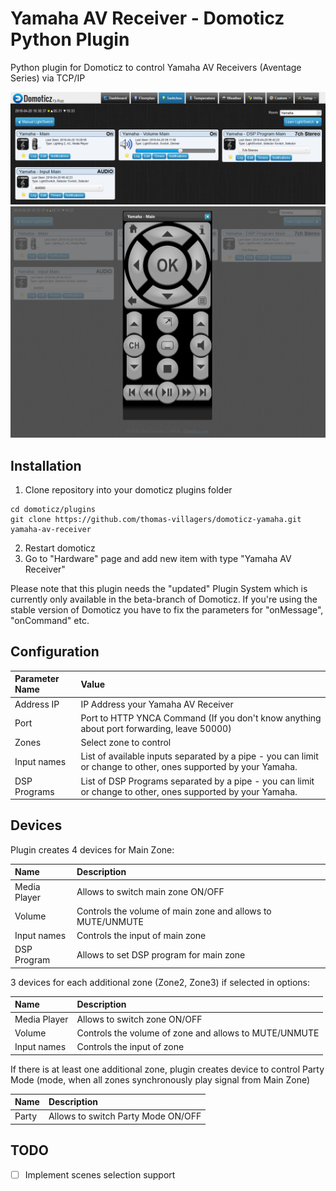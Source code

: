 # Yamaha AV Receiver - Domoticz Python Plugin
Python plugin for Domoticz to control Yamaha AV Receivers (Aventage Series) via TCP/IP 

![devices](images/devices.png?raw=true "Devices")
![devices](images/remote.png?raw=true "Devices")

## Installation

1. Clone repository into your domoticz plugins folder
```
cd domoticz/plugins
git clone https://github.com/thomas-villagers/domoticz-yamaha.git yamaha-av-receiver
```
2. Restart domoticz
3. Go to "Hardware" page and add new item with type "Yamaha AV Receiver"

Please note that this plugin needs the "updated" Plugin System which is currently only available in the beta-branch of Domoticz. If you're using the stable version of Domoticz you have to fix the parameters for "onMessage", "onCommand" etc. 

## Configuration

| Parameter Name | Value                                                                                                              |
| :---           | :---                                                                                                               |
| Address IP       | IP Address your Yamaha AV Receiver                                                                                 |
| Port           | Port to HTTP YNCA Command (If you don't know anything about port forwarding, leave 50000)                          |
| Zones          | Select zone to control                                                                                             |
| Input names    | List of available inputs separated by a pipe - you can limit or change to other, ones supported by your Yamaha.    | 
| DSP Programs   | List of DSP Programs separated by a pipe - you can limit or change to other, ones supported by your Yamaha.        |

## Devices

Plugin creates 4 devices for Main Zone:

| Name         | Description                                                              |
| :---         | :---                                                                     |
| Media Player | Allows to switch main zone ON/OFF                                        |
| Volume       | Controls the volume of main zone and allows to MUTE/UNMUTE               |
| Input names  | Controls the input of main zone                                          |
| DSP Program  | Allows to set DSP program for main zone                                  |

3 devices for each additional zone (Zone2, Zone3) if selected in options:

| Name         | Description                                                              |
| :---         | :---                                                                     |
| Media Player | Allows to switch zone ON/OFF                                             |
| Volume       | Controls the volume of zone and allows to MUTE/UNMUTE                    |
| Input names  | Controls the input of zone                                               |

If there is at least one additional zone, plugin creates device to control Party Mode (mode, when all zones synchronously play signal from Main Zone)

| Name         | Description                                                              |
| :---         | :---                                                                     |
| Party        | Allows to switch Party Mode ON/OFF                                       |

## TODO

- [ ] Implement scenes selection support
